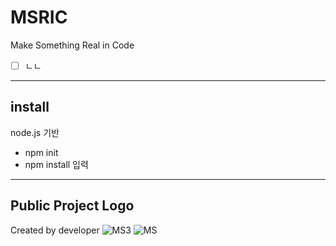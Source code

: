 # MSRIC
Make Something Real in Code

* [ ] ㄴㄴ 
--------
## install
node.js 기반
- npm init
- npm install 입력

---------

## Public Project Logo
Created by developer
![MS3](https://github.com/FURY312/MSRIC/assets/79848348/fc5da6c0-f3a7-46c2-ae6f-47b2aebd44df)
![MS](https://github.com/FURY312/MSRIC/assets/79848348/dd27784f-96f3-4c91-ac55-7ad0a2aaa876)
